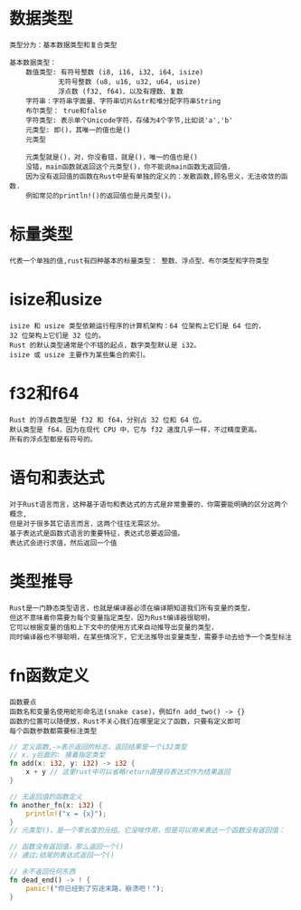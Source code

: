 # 数据类型
    类型分为：基本数据类型和复合类型

    基本数据类型：
        数值类型: 有符号整数 (i8, i16, i32, i64, isize)
                无符号整数 (u8, u16, u32, u64, usize) 
                浮点数 (f32, f64)、以及有理数、复数
        字符串：字符串字面量、字符串切片&str和堆分配字符串String
        布尔类型： true和false
        字符类型: 表示单个Unicode字符，存储为4个字节,比如说'a','b'
        元类型: 即()，其唯一的值也是()
        元类型

        元类型就是()，对，你没看错，就是()，唯一的值也是()
        没错，main函数就返回这个元类型()，你不能说main函数无返回值，
        因为没有返回值的函数在Rust中是有单独的定义的：发散函数,顾名思义，无法收敛的函数.
        例如常见的println!()的返回值也是元类型()。
# 标量类型
    代表一个单独的值,rust有四种基本的标量类型： 整数、浮点型、布尔类型和字符类型

# isize和usize
    isize 和 usize 类型依赖运行程序的计算机架构：64 位架构上它们是 64 位的，
    32 位架构上它们是 32 位的。
    Rust 的默认类型通常是个不错的起点，数字类型默认是 i32。
    isize 或 usize 主要作为某些集合的索引。

# f32和f64
    Rust 的浮点数类型是 f32 和 f64，分别占 32 位和 64 位。
    默认类型是 f64，因为在现代 CPU 中，它与 f32 速度几乎一样，不过精度更高。
    所有的浮点型都是有符号的。

# 语句和表达式
    对于Rust语言而言，这种基于语句和表达式的方式是非常重要的，你需要能明确的区分这两个概念, 
    但是对于很多其它语言而言，这两个往往无需区分。
    基于表达式是函数式语言的重要特征，表达式总要返回值。
    表达式会进行求值，然后返回一个值

# 类型推导

    Rust是一门静态类型语言，也就是编译器必须在编译期知道我们所有变量的类型，
    但这不意味着你需要为每个变量指定类型，因为Rust编译器很聪明，
    它可以根据变量的值和上下文中的使用方式来自动推导出变量的类型，
    同时编译器也不够聪明，在某些情况下，它无法推导出变量类型，需要手动去给予一个类型标注

# fn函数定义
    函数要点
    函数名和变量名使用蛇形命名法(snake case)，例如fn add_two() -> {}
    函数的位置可以随便放，Rust不关心我们在哪里定义了函数，只要有定义即可
    每个函数参数都需要标注类型
```rust
// 定义函数,->表示返回的标志，返回结果是一个i32类型
// x，y后面的: 接着指定类型
fn add(x: i32, y: i32) -> i32 {
    x + y // 这里rust中可以省略return直接将表达式作为结果返回
}

// 无返回值的函数定义
fn another_fn(x: i32) {
    println!("x = {x}");
}
// 元类型()，是一个零长度的元组。它没啥作用，但是可以用来表达一个函数没有返回值：

// 函数没有返回值，那么返回一个()
// 通过;结尾的表达式返回一个()

// 永不返回任何东西
fn dead_end() -> ! {
    panic!("你已经到了穷途末路，崩溃吧！");
}

```

